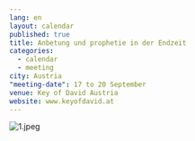 ```yaml
---
lang: en
layout: calendar
published: true
title: Anbetung und prophetie in der Endzeit
categories: 
  - calendar
  - meeting
city: Austria
"meeting-date": 17 to 20 September
venue: Key of David Austria
website: www.keyofdavid.at
---
```



![1.jpeg]({{site.baseurl}}/assets/images/1.jpeg)

